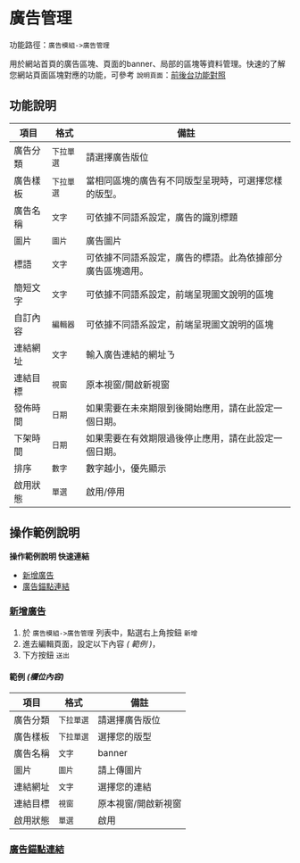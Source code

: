 #  廣告管理

功能路徑：`廣告模組->廣告管理`

用於網站首頁的廣告區塊、頁面的banner、局部的區塊等資料管理。快速的了解您網站頁面區塊對應的功能，可參考 `說明頁面`：[前後台功能對照](/guide/site)


##  功能說明

| 項目  | 格式 | 備註 |
|---|---|---|
|廣告分類|`下拉單選`|請選擇廣告版位|
|廣告樣板|`下拉單選`|當相同區塊的廣告有不同版型呈現時，可選擇您樣的版型。|
|廣告名稱|`文字`|可依據不同語系設定，廣告的識別標題|
|圖片|`圖片`|廣告圖片|
|標語|`文字`|可依據不同語系設定，廣告的標語。此為依據部分廣告區塊適用。|
|簡短文字|`文字`|可依據不同語系設定，前端呈現圖文說明的區塊|
|自訂內容|`編輯器`|可依據不同語系設定，前端呈現圖文說明的區塊|
|連結網址|`文字`|輸入廣告連結的網址ㄋ|
|連結目標|`視窗`|原本視窗/開啟新視窗|
|發佈時間|`日期`|如果需要在未來期限到後開始應用，請在此設定一個日期。|
|下架時間|`日期`|如果需要在有效期限過後停止應用，請在此設定一個日期。|
|排序|`數字`|數字越小，優先顯示|
|啟用狀態|`單選`|啟用/停用|



##  操作範例說明

**操作範例說明 快速連結**

* [新增廣告](/guide/advertising#新增廣告)
* [廣告錨點連結](/guide/advertising-category#廣告錨點連結)

### [新增廣告](/guide/advertising#新增廣告)

1. 於 `廣告模組->廣告管理` 列表中，點選右上角按鈕 `新增` 
2. 進去編輯頁面，設定以下內容 _( 範例 )_，
3. 下方按鈕 `送出`

#### 範例 _(欄位內容)_

| 項目  | 格式 | 備註 |
|---|---|---|
|廣告分類|`下拉單選`|請選擇廣告版位|
|廣告樣板|`下拉單選`|選擇您的版型|
|廣告名稱|`文字`|banner|
|圖片|`圖片`|請上傳圖片|
|連結網址|`文字`|選擇您的連結|
|連結目標|`視窗`|原本視窗/開啟新視窗|
|啟用狀態|`單選`|啟用|

### [廣告錨點連結](/guide/advertising-category#廣告錨點連結)
